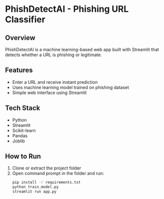 # PhishDetectAI - Phishing URL Classifier

## Overview
PhishDetectAI is a machine learning-based web app built with Streamlit that detects whether a URL is phishing or legitimate.

## Features
- Enter a URL and receive instant prediction
- Uses machine learning model trained on phishing dataset
- Simple web interface using Streamlit

## Tech Stack
- Python
- Streamlit
- Scikit-learn
- Pandas
- Joblib

## How to Run
1. Clone or extract the project folder
2. Open command prompt in the folder and run:
   ```bash
   pip install -r requirements.txt
   python train_model.py
   streamlit run app.py
